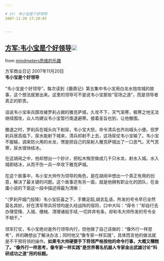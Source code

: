 ```yaml
---

# zt: 韦小宝是个好领导
2007-11-20 17:20:03


---
```



<h2 class="entry-title"><a target=_blank class="entry-title-link" target="_blank" href="http://www.mindmeters.com/showlog.asp?log_id=6485">方军:韦小宝是个好领导<img src="http://www.google.com/reader/ui/2412528845-go-to.gif" class="entry-title-go-to" alt="" height="18" width="18"></a></h2><div class="entry-author"><span class="entry-source-title-parent">from <a target=_blank href="http://www.google.com/reader/view/feed/http%3A%2F%2Ffeeds.feedburner.com%2Fmindm" class="entry-source-title" target="_blank">mindmeters思维的乐趣</a></span> </div><p>方军商业日记 2007年11月20日 <br />
<strong>韦小宝是个好领导</strong> <br />
<br />
“韦小宝是个好领导”，每次读到《鹿鼎记》第五集中韦小宝用白龙水炮攻城的故事，这个想法就冒出来。这里的领导可不是说韦小宝那些“官场之道”，而是领导者真正的职责。 <br />
<br />
话说韦小宝率兵围攻被罗刹占据的雅克萨城，久攻不下，天气渐寒，极寒之地无法继续围攻，众人均建议韦小宝暂行南退避寒。接着圣旨也到，让他撤围。 <br />
<br />
撤退之时，罗刹兵在城头向下射尿，韦小宝大怒，命令清兵也齐向城头小便。但罗刹兵居高临下，尿水能射下城来，清兵却射不上去，这场尿仗韦小宝输了。韦小宝不服输，调来防火用的水龙，愣是把自己的尿射入雅克萨城出了一口恶气。天气苦寒，尿水很快结冰。</p>
<p>在这胡闹之中，他却想出一个妙计，把松木掏空做成几千只水龙，射水入城。水入城即结冰，从而不伤一兵一卒攻下雅克萨城。 <br />
<br />
在这个故事中，韦小宝大帅作为领导的角色，是在胡闹中想出一个真正有用的创意，解决了最关键的问题。这个故事还有另一面，就是他拥有职业化的团队，在金庸小说的下面这一段中描述得最为清晰： <br />
<br />
“（罗刹开城门投降）韦小宝狂喜之下，手舞足蹈,胡言乱语，所发的号令早已全然莫名其妙。好在清军带兵将领均是久经战阵的宿将，口中大叫：“得令！”却自行去办理受降、入城、缴械、清理诸般手续,一切井井有条，却和韦大帅所发的号令全不相干。” <br />
<br />
领军打仗，韦小宝绝对是外行领导内行，但他做了自己该做的：“像外行一样思考”，并的确想出了解决办法；同时他又“像专家一样实践”，具体而言他的做法就是不干预将领的操作。<span style="font-weight: bold;">如果韦大帅硬要手下将领严格按他的命令行事，大概又糟糕了。“像外行一样思考，像专家一样实践”是世界著名机器人专家金出武雄讨论“科研成功之道”用的标题。</span> </p>
